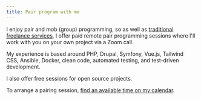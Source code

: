 ```yaml
---
title: Pair program with me
---
```


I enjoy pair and mob (group) programming, so as well as [traditional freelance
services][0], I offer paid remote pair programming sessions where I'll work
with you on your own project via a Zoom call.

My experience is based around PHP, Drupal, Symfony, Vue.js, Tailwind CSS,
Ansible, Docker, clean code, automated testing, and test-driven development.

I also offer free sessions for open source projects.

To arrange a pairing session, [find an available time on my calendar][1].

[0]: /drupal-php-developer
[1]: {{site.savvycal.url}}/pairing

